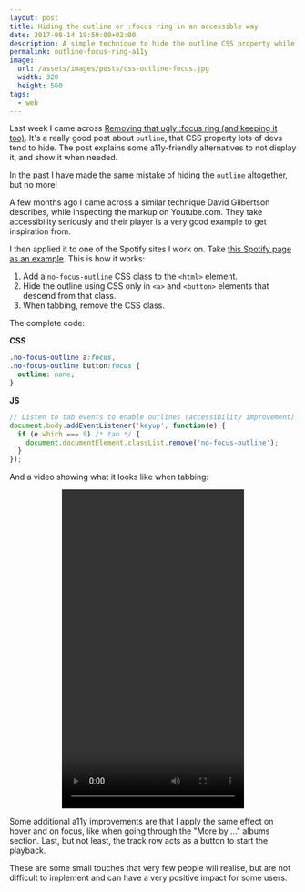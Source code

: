 ```yaml
---
layout: post
title: Hiding the outline or :focus ring in an accessible way
date: 2017-08-14 19:50:00+02:00
description: A simple technique to hide the outline CSS property while making your website accessible when using keyboard navigation.
permalink: outline-focus-ring-a11y
image:
  url: /assets/images/posts/css-outline-focus.jpg
  width: 320
  height: 560
tags:
  - web
---
```


Last week I came across [Removing that ugly :focus ring (and keeping it too)](https://hackernoon.com/removing-that-ugly-focus-ring-and-keeping-it-too-6c8727fefcd2). It's a really good post about  `outline`, that CSS property lots of devs tend to hide. The post explains some a11y-friendly alternatives to not display it, and show it when needed.

<!-- more -->

In the past I have made the same mistake of hiding the `outline` altogether, but no more!

A few months ago I came across a similar technique David Gilbertson describes, while inspecting the markup on Youtube.com. They take accessibility seriously and their player is a very good example to get inspiration from.

I then applied it to one of the Spotify sites I work on. Take [this Spotify page as an example](https://open.spotify.com/track/2ZBNclC5wm4GtiWaeh0DMx?fo=1). This is how it works:

1. Add a `no-focus-outline` CSS class to the `<html>` element.
2. Hide the outline using CSS only in `<a>` and `<button>` elements that descend from that class.
3. When tabbing, remove the CSS class.

The complete code:

**CSS**
```css
.no-focus-outline a:focus,
.no-focus-outline button:focus {
  outline: none;
}
```

**JS**
```js
// Listen to tab events to enable outlines (accessibility improvement)
document.body.addEventListener('keyup', function(e) {
  if (e.which === 9) /* tab */ {
    document.documentElement.classList.remove('no-focus-outline');
  }
});
```

And a video showing what it looks like when tabbing:

<div style="text-align:center">
  <video width="320" height="560" controls>
    <source src="/assets/images/posts/css-outline-focus.webm" type="video/webm">
    <source src="/assets/images/posts/css-outline-focus.mp4" type="video/mp4">
  </video>
</div>

Some additional a11y improvements are that I apply the same effect on hover and on focus, like when going through the "More by ..." albums section. Last, but not least, the track row acts as a button to start the playback.

These are some small touches that very few people will realise, but are not difficult to implement and can have a very positive impact for some users.
